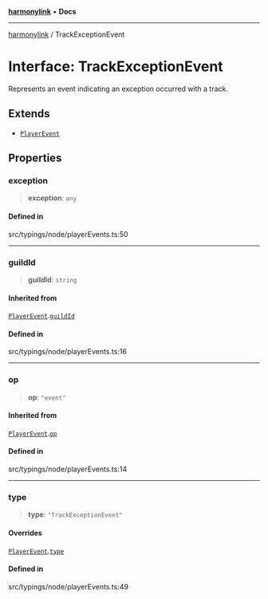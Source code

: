 [**harmonylink**](../README.md) • **Docs**

***

[harmonylink](../globals.md) / TrackExceptionEvent

# Interface: TrackExceptionEvent

Represents an event indicating an exception occurred with a track.

## Extends

- [`PlayerEvent`](PlayerEvent.md)

## Properties

### exception

> **exception**: `any`

#### Defined in

src/typings/node/playerEvents.ts:50

***

### guildId

> **guildId**: `string`

#### Inherited from

[`PlayerEvent`](PlayerEvent.md).[`guildId`](PlayerEvent.md#guildid)

#### Defined in

src/typings/node/playerEvents.ts:16

***

### op

> **op**: `"event"`

#### Inherited from

[`PlayerEvent`](PlayerEvent.md).[`op`](PlayerEvent.md#op)

#### Defined in

src/typings/node/playerEvents.ts:14

***

### type

> **type**: `"TrackExceptionEvent"`

#### Overrides

[`PlayerEvent`](PlayerEvent.md).[`type`](PlayerEvent.md#type)

#### Defined in

src/typings/node/playerEvents.ts:49
